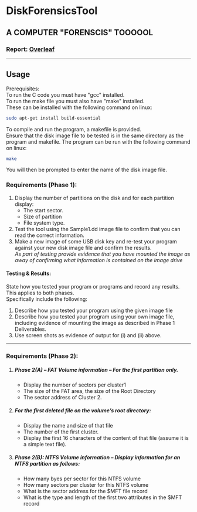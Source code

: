 # DiskForensicsTool
## A COMPUTER "FORENSCIS" TOOOOOL  
### Report: [Overleaf](https://www.overleaf.com/project/602c0625145db87e4f3641b4)
---
## Usage
Prerequisites:  
To run the C code you must have "gcc" installed.  
To run the make file you must also have "make" installed.  
These can be installed with the following command on linux:  
```bash
sudo apt-get install build-essential
```
To compile and run the program, a makefile is provided.  
Ensure that the disk image file to be tested is in the same directory as the program and makefile.
The program can be run with the following command on linux: 
```bash
make
```
You will then be prompted to enter the name of the disk image file.
### Requirements (Phase 1):  
1. Display the number of partitions on the disk and for each partition display:  
    * The start sector.
    * Size of partition
    * File system type.  
2. Test the tool using the Sample1.dd image file to confirm that you can read the correct information.
3. Make  a  new  image  of  some  USB  disk  key  and  re-test  your  program  against your new disk image file and confirm the results.  
*As  part  of  testing  provide  evidence  that  you  have  mounted  the  image  as  away of confirming what information is contained on the image drive*  

#### Testing & Results:  
State how you tested your program or programs and record any results.    
This applies to both phases.  
Specifically include the following:  
1. Describe how you tested your program using the given image file  
2. Describe how you tested your program using your own image file, including evidence of mounting the image as described in Phase 1 Deliverables.  
3. Use screen shots as evidence of output for (i) and (ii) above.  
---
### Requirements (Phase 2):  
1. ##### Phase 2(A) – FAT Volume information – For the first partition only.  
    * Display the number of sectors per cluster1  
    * The size of the FAT area, the size of the Root Directory  
    * The sector address of Cluster 2.  
2. ##### For  the  first  deleted  file  on  the  volume’s  root  directory:  
    * Display the name and size of that file  
    * The number of the first cluster.  
    * Display the first 16 characters of the content of that file (assume it is a simple text file).  
1. ##### Phase 2(B): NTFS Volume information – Display information for an NTFS partition as follows:  
    * How many byes per sector for this NTFS volume  
    * How many sectors per cluster for this NTFS volume  
    * What is the sector address for the $MFT file record  
    * What is the type and length of the first two attributes in the $MFT record 
